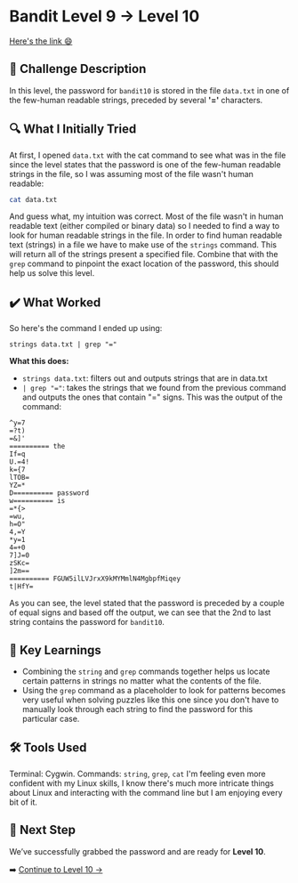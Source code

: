 # Bandit Level 9 → Level 10
[Here's the link 😄](https://overthewire.org/wargames/bandit/bandit10.html)

## 📝 Challenge Description 
In this level, the password for `bandit10` is stored in the file `data.txt` in one of the few-human readable strings, preceded by several **'='** characters. 







## 🔍 What I Initially Tried 
At first, I opened `data.txt` with the cat command to see what was in the file since the level states that the password is one of the few-human readable strings in the file, so I was assuming most of the file wasn't human readable:
```bash
cat data.txt
```
And guess what, my intuition was correct. Most of the file wasn't in human readable text (either compiled or binary data) so I needed to find a way to look for human readable strings in the file. In order to find human readable text (strings) in a file we have to make use of the `strings` command. This will return all of the strings present a specified file. Combine that with the `grep` command to pinpoint the exact location of the password, this should help us solve this level.  


## ✔️ What Worked
So here's the command I ended up using:
```
strings data.txt | grep "=" 
```
**What this does:**
- `strings data.txt`: filters out and outputs strings that are in data.txt
- `| grep "="`: takes the strings that we found from the previous command and outputs the ones that contain "=" signs. 
This was the output of the command:
```
^y=7
=?t)
=&]'
========== the
If=q
U.=4!
k={7
lTOB=
YZ=*
D========== password
w========== is
=*{>
=wu,
h=O"
4,=Y
*y=1
4=+0
7]J=0
zSKc=
]2m==
========== FGUW5ilLVJrxX9kMYMmlN4MgbpfMiqey
t|HfY=
```
As you can see, the level stated that the password is preceded by a couple of equal signs and based off the output, we can see that the 2nd to last string contains the password for `bandit10`. 


## 🧠 Key Learnings
- Combining the `string` and `grep` commands together helps us locate certain patterns in strings no matter what the contents of the file.
- Using the `grep` command as a placeholder to look for patterns becomes very useful when solving puzzles like this one since you don't have to manually look through each string to find the password for this particular case. 


## 🛠️ Tools Used 
Terminal: Cygwin.
Commands: `string`, `grep`, `cat`
I'm feeling even more confident with my Linux skills, I know there's much more intricate things about Linux and interacting with the command line but I am enjoying every bit of it.


## 🔐 Next Step
We’ve successfully grabbed the password and are ready for **Level 10**. 

➡️ [Continue to Level 10 →](https://github.com/aminuzz/Bandit-CTF-Journey/blob/main/level%2010%20--%3E%2011.md)


